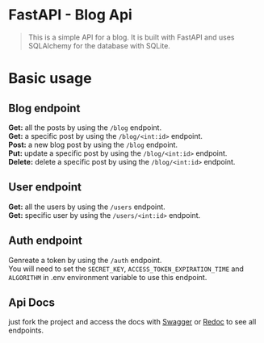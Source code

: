 # FastAPI - Blog Api

> This is a simple API for a blog. It is built with FastAPI and uses SQLAlchemy for the database with SQLite.

# Basic usage
    
## Blog endpoint

**Get:** all the posts by using the `/blog` endpoint.
<br />
**Get:** a specific post by using the `/blog/<int:id>` endpoint.
<br />
**Post:** a new blog post by using the `/blog` endpoint.
<br />
**Put:** update a specific post by using the `/blog/<int:id>` endpoint.
<br />
**Delete:** delete a specific post by using the `/blog/<int:id>` endpoint.

## User endpoint

**Get:** all the users by using the `/users` endpoint.
<br />
**Get:** specific user by using the `/users/<int:id>` endpoint.

## Auth endpoint

Genreate a token by using the `/auth` endpoint.
<br />
You will need to set the `SECRET_KEY`, `ACCESS_TOKEN_EXPIRATION_TIME` and `ALGORITHM` in .env environment variable to 
use this endpoint.

## Api Docs

just fork the project and access the docs with [Swagger](https://api-fastapi-blog.herokuapp.com/docs) or [Redoc](https://api-fastapi-blog.herokuapp.com/redoc) to see all endpoints.
